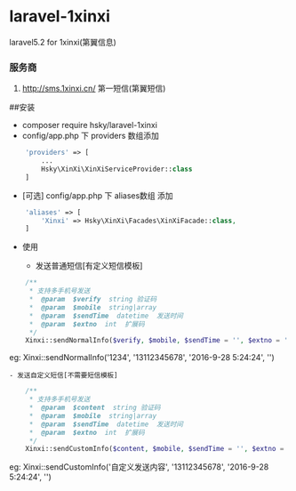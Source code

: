# laravel-1xinxi
laravel5.2 for 1xinxi(第翼信息)

### 服务商
1. http://sms.1xinxi.cn/  第一短信(第翼短信)

##安装
- composer require hsky/laravel-1xinxi
- config/app.php 下 providers 数组添加

```php
	'providers' => [
		...
		Hsky\XinXi\XinXiServiceProvider::class
	]
```

- [可选] config/app.php  下 aliases数组 添加

```php
	'aliases' => [
		'Xinxi' => Hsky\XinXi\Facades\XinXiFacade::class,
	]
```

- 使用

	- 发送普通短信[有定义短信模板]

```php
	/**
	 * 支持多手机号发送
	 *  @param  $verify  string 验证码
	 *  @param  $mobile  string|array
	 *  @param  $sendTime  datetime  发送时间 
	 *  @param  $extno  int  扩展码
	 */
	Xinxi::sendNormalInfo($verify, $mobile, $sendTime = '', $extno = '');
```
eg:  Xinxi::sendNormalInfo('1234', '13112345678', '2016-9-28 5:24:24', '')

	- 发送自定义短信[不需要短信模板]

```php
	/**
	 * 支持多手机号发送
	 *  @param  $content  string 验证码
	 *  @param  $mobile  string|array
	 *  @param  $sendTime  datetime  发送时间 
	 *  @param  $extno  int  扩展码
	 */
	Xinxi::sendCustomInfo($content, $mobile, $sendTime = '', $extno = '');
```
eg:  Xinxi::sendCustomInfo('自定义发送内容', '13112345678', '2016-9-28 5:24:24', '')